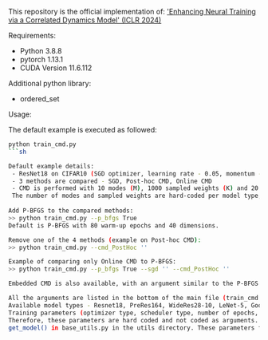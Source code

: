 This repository is the official implementation of:
['Enhancing Neural Training via a Correlated Dynamics Model' (ICLR 2024)](https://iclr.cc/virtual/2024/poster/18304)


Requirements:
- Python 3.8.8
- pytorch 1.13.1
- CUDA Version 11.6.112

Additional python library:
- ordered_set


Usage:

The default example is executed as followed:
```sh
python train_cmd.py
```sh

Default example details:
 - ResNet18 on CIFAR10 (SGD optimizer, learning rate - 0.05, momentum - 0.9, 150 epochs, no scheduler)
 - 3 methods are compared - SGD, Post-hoc CMD, Online CMD
 - CMD is performed with 10 modes (M), 1000 sampled weights (K) and 20 warm-up epochs (F).
 The number of modes and sampled weights are hard-coded per model type, warm-up epochs are given as an argument.
 
Add P-BFGS to the compared methods:
>> python train_cmd.py --p_bfgs True
Default is P-BFGS with 80 warm-up epochs and 40 dimensions.

Remove one of the 4 methods (example on Post-hoc CMD):
>> python train_cmd.py --cmd_PostHoc ''

Example of comparing only Online CMD to P-BFGS:
>> python train_cmd.py --p_bfgs True --sgd '' --cmd_PostHoc ''

Embedded CMD is also available, with an argument similar to the P-BFGS argument. Note that the embedding algorithm hyperparameters are given as arguments, the default values are suited to ResNet18.

All the arguments are listed in the bottom of the main file (train_cmd.py) with explanations.
Available model types - Resnet18, PreRes164, WideRes28-10, LeNet-5, GoogleNet, ViT-b-16
Training parameters (optimizer type, scheduler type, number of epochs, learning rate, momentum, number of CMD modes, etc.) are different per model type.
Therefore, these parameters are hard coded and not coded as arguments. To access them see the function - 
get_model() in base_utils.py in the utils directory. These parameters follow the parameters used in the results section in the paper.

